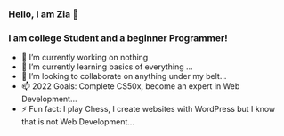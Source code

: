 ### Hello, I am Zia 👋

### I am college Student and a beginner Programmer!

<!--
**ziabinumer/ziabinumer** is a ✨ _special_ ✨ repository because its `README.md` (this file) appears on your GitHub profile. -->


- 🔭 I’m currently working on nothing
- 🌱 I’m currently learning basics of everything ...
- 👯 I’m looking to collaborate on anything under my belt...
- 📫 2022 Goals: Complete CS50x, become an expert in Web Development...
- ⚡ Fun fact: I play Chess, I create websites with WordPress but I know that is not Web Development...





